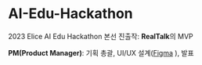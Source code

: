 # AI-Edu-Hackathon
2023 Elice AI Edu Hackathon 본선 진출작: **RealTalk**의 MVP

**PM(Product Manager)**: 기획 총괄, UI/UX 설계([Figma](https://www.figma.com/file/NIhZ6tf8msAPoxzutubskH/RealTalk_UI?type=design&node-id=56%3A846&mode=design&t=qQzcIcIUY8GCKUTq-1)
), 발표

